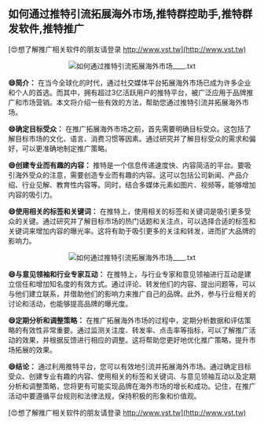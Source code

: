 ## **如何通过推特引流拓展海外市场,推特群控助手,推特群发软件,推特推广**

[😍想了解推广相关软件的朋友请登录 http://www.vst.tw](http://www.vst.tw)

 <center><img src="https://vst.tw/MP4/tuiguang/png/5.png" alt="如何通过推特引流拓展海外市场____.txt"></center>

**😄简介：**
在当今全球化的时代，通过社交媒体平台拓展海外市场已成为许多企业和个人的首选。而其中，拥有超过3亿活跃用户的推特平台，被广泛应用于品牌推广和市场营销。本文将介绍一些有效的方法，帮助您通过推特引流并拓展海外市场。

**😄确定目标受众：**
在推广拓展海外市场之前，首先需要明确目标受众。这包括了解目标市场的文化、语言、消费习惯等因素。通过研究并了解目标受众的需求和偏好，可以更准确地制定推广策略。

**😄创建专业而有趣的内容：**
推特是一个信息传递速度快、内容简洁的平台。要吸引海外受众的注意，需要创造专业而有趣的内容。这可以包括公司新闻、产品介绍、行业见解、教育性内容等。同时，结合多媒体元素如图片、视频等，能够增加内容的吸引力。

**😄使用相关的标签和关键词：**
在推特上，使用相关的标签和关键词是吸引更多受众的关键。通过研究并了解目标市场的热门话题和关注点，可以选择合适的标签和关键词来增加内容的曝光率。这将有助于吸引更多的关注和转发，进而扩大品牌的影响力。

 <center><img src="https://vst.tw/MP4/tuiguang/png/7.png" alt="如何通过推特引流拓展海外市场____.txt"></center>

**😄与意见领袖和行业专家互动：**
在推特上，与行业专家和意见领袖进行互动是建立信任和增加知名度的有效方式。通过评论、转发他们的内容、提出问题等，可以与他们建立联系，并借助他们的影响力来推广自己的品牌。此外，参与行业相关的讨论和活动，也能够提高品牌的曝光度。

**😄定期分析和调整策略：**
在推广拓展海外市场的过程中，定期分析数据和评估策略的有效性非常重要。通过监测关注度、转发率、点击率等指标，可以了解推广活动的效果，并根据反馈进行相应的调整。这将帮助您更好地优化推广策略，提升市场拓展的效果。

**😄结论：**
通过利用推特平台，您可以有效地引流并拓展海外市场。通过确定目标受众、创建专业有趣的内容、使用相关的标签和关键词、与意见领袖互动以及定期分析和调整策略，您将更有可能实现品牌在海外市场的增长和成功。记住，在推广活动中要遵循平台规则和法律法规，保持积极的形象和价值观。

[😍想了解推广相关软件的朋友请登录 http://www.vst.tw](http://www.vst.tw)



